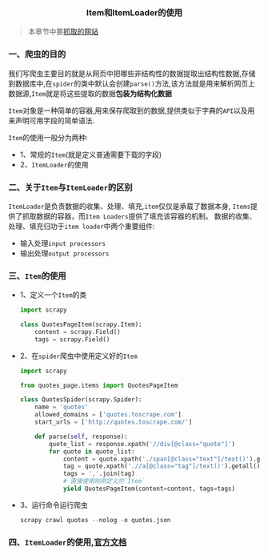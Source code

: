 ### <center>Item和ItemLoader的使用</center>

> 本章节中要[抓取的网站](http://quotes.toscrape.com/)

### 一、爬虫的目的

我们写爬虫主要目的就是从网页中把哪些非结构性的数据提取出结构性数据,存储到数据库中,在`spider`的类中默认会创建`parse()`方法,该方法就是用来解析网页上数据源,`Item`就是将这些提取的数据**包装为结构化数据**


`Item`对象是一种简单的容器,用来保存爬取到的数据,提供类似于字典的`API`以及用来声明可用字段的简单语法.


`Item`的使用一般分为两种:

* 1、常规的`Item`(就是定义普通需要下载的字段)
* 2、`ItemLoader`的使用

### 二、关于`Item`与`ItemLoader`的区别
`ItemLoader`是负责数据的收集、处理、填充,`item`仅仅是承载了数据本身, `Items`提供了抓取数据的容器，而`Item Loaders`提供了填充该容器的机制。
数据的收集、处理、填充归功于`item loader`中两个重要组件:
* 输入处理`input processors`
* 输出处理`output processors`

### 三、`Item`的使用

* 1、定义一个`Item`的类

  ```py
  import scrapy

  class QuotesPageItem(scrapy.Item):
      content = scrapy.Field()
      tags = scrapy.Field()
  ```

* 2、在`spider`爬虫中使用定义好的`Item`

  ```py
  import scrapy

  from quotes_page.items import QuotesPageItem

  class QuotesSpider(scrapy.Spider):
      name = 'quotes'
      allowed_domains = ['quotes.toscrape.com']
      start_urls = ['http://quotes.toscrape.com/']

      def parse(self, response):
          quote_list = response.xpath('//div[@class="quote"]')
          for quote in quote_list:
              content = quote.xpath('./span[@class="text"]/text()').get()
              tag = quote.xpath('.//a[@class="tag"]/text()').getall()
              tags = ','.join(tag)
              # 直接使用刚刚定义的`Item`
              yield QuotesPageItem(content=content, tags=tags)
  ```

* 3、运行命令运行爬虫

  ```py
  scrapy crawl quotes --nolog -o quotes.json
  ```

### 四、`ItemLoader`的使用,[官方文档](https://doc.scrapy.org/en/latest/topics/loaders.html)
